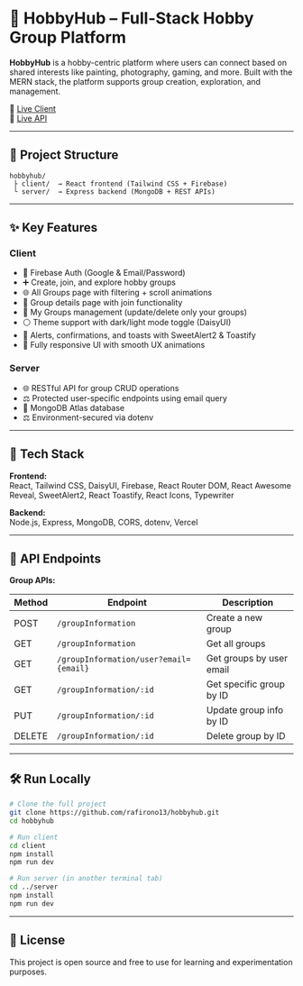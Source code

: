 # 🎨 HobbyHub – Full-Stack Hobby Group Platform

**HobbyHub** is a hobby-centric platform where users can connect based on shared interests like painting, photography, gaming, and more. Built with the MERN stack, the platform supports group creation, exploration, and management.

🔗 [Live Client](https://hobby-hub-1549a.web.app/)  
🔗 [Live API](https://hobby-hub-server-lemon.vercel.app/)

---

## 📁 Project Structure

```
hobbyhub/
 ├ client/  → React frontend (Tailwind CSS + Firebase)
 └ server/  → Express backend (MongoDB + REST APIs)
```

---

## ✨ Key Features

### Client

- 🔐 Firebase Auth (Google & Email/Password)
- ➕ Create, join, and explore hobby groups
- 🌐 All Groups page with filtering + scroll animations
- 📄 Group details page with join functionality
- 👥 My Groups management (update/delete only your groups)
- ⚪ Theme support with dark/light mode toggle (DaisyUI)
- 🔔 Alerts, confirmations, and toasts with SweetAlert2 & Toastify
- 🌟 Fully responsive UI with smooth UX animations

### Server

- 🌐 RESTful API for group CRUD operations
- ⚖️ Protected user-specific endpoints using email query
- 📀 MongoDB Atlas database
- ⚖️ Environment-secured via dotenv

---

## 🚀 Tech Stack

**Frontend:**  
React, Tailwind CSS, DaisyUI, Firebase, React Router DOM, React Awesome Reveal, SweetAlert2, React Toastify, React Icons, Typewriter

**Backend:**  
Node.js, Express, MongoDB, CORS, dotenv, Vercel

---

## 🚧 API Endpoints

**Group APIs:**

| Method | Endpoint                               | Description              |
| ------ | -------------------------------------- | ------------------------ |
| POST   | `/groupInformation`                    | Create a new group       |
| GET    | `/groupInformation`                    | Get all groups           |
| GET    | `/groupInformation/user?email={email}` | Get groups by user email |
| GET    | `/groupInformation/:id`                | Get specific group by ID |
| PUT    | `/groupInformation/:id`                | Update group info by ID  |
| DELETE | `/groupInformation/:id`                | Delete group by ID       |

---

## 🛠️ Run Locally

```bash
# Clone the full project
git clone https://github.com/rafirono13/hobbyhub.git
cd hobbyhub

# Run client
cd client
npm install
npm run dev

# Run server (in another terminal tab)
cd ../server
npm install
npm run dev
```

---

## 📅 License

This project is open source and free to use for learning and experimentation purposes.

